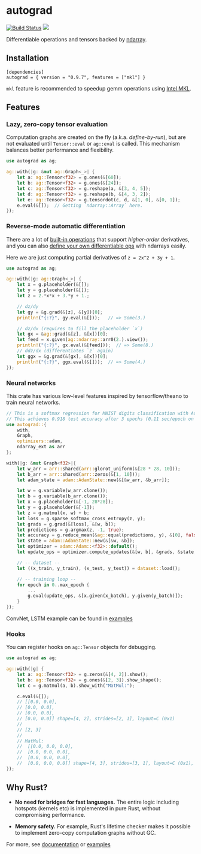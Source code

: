 # autograd

[![Build Status](https://travis-ci.org/raskr/rust-autograd.svg?branch=master)](https://travis-ci.org/raskr/rust-autograd)
[![](http://meritbadge.herokuapp.com/autograd)](https://crates.io/crates/autograd)

Differentiable operations and tensors backed by [ndarray](https://github.com/rust-ndarray/ndarray).

## Installation
```
[dependencies]
autograd = { version = "0.9.7", features = ["mkl"] }
```
`mkl` feature is recommended to speedup gemm operations using [Intel MKL](https://software.intel.com/en-us/mkl).

## Features
### Lazy, zero-copy tensor evaluation
Computation graphs are created on the fly (a.k.a. *define-by-run*), but are not evaluated until `Tensor::eval` or `ag::eval` is called.
This mechanism balances better performance and flexibility.
```rust
use autograd as ag;

ag::with(|g: &mut ag::Graph<_>| {
    let a: ag::Tensor<f32> = g.ones(&[60]);
    let b: ag::Tensor<f32> = g.ones(&[24]);
    let c: ag::Tensor<f32> = g.reshape(a, &[3, 4, 5]);
    let d: ag::Tensor<f32> = g.reshape(b, &[4, 3, 2]);
    let e: ag::Tensor<f32> = g.tensordot(c, d, &[1, 0], &[0, 1]);
    e.eval(&[]);  // Getting `ndarray::Array` here.
});

```

### Reverse-mode automatic differentiation
There are a lot of [built-in operations](https://docs.rs/autograd/0.9.7/autograd/ops/index.html)
that support *higher-order* derivatives, and
you can also [define your own differentiable ops](https://docs.rs/autograd/0.9.7/autograd/op/trait.Op.html) with ndarrays easily.

Here we are just computing partial derivatives of `z = 2x^2 + 3y + 1`.

```rust
use autograd as ag;

ag::with(|g: ag::Graph<_>| {
    let x = g.placeholder(&[]);
    let y = g.placeholder(&[]);
    let z = 2.*x*x + 3.*y + 1.;

    // dz/dy
    let gy = &g.grad(&[z], &[y])[0];
    println!("{:?}", gy.eval(&[]));   // => Some(3.)

    // dz/dx (requires to fill the placeholder `x`)
    let gx = &ag::grad(&[z], &[x])[0];
    let feed = x.given(ag::ndarray::arr0(2.).view());
    println!("{:?}", gx.eval(&[feed]));  // => Some(8.)
    // ddz/dx (differentiates `z` again)
    let ggx = &g.grad(&[gx], &[x])[0];
    println!("{:?}", ggx.eval(&[]));  // => Some(4.)
});
```

### Neural networks
This crate has various low-level features inspired by tensorflow/theano to train neural networks.
```rust
// This is a softmax regression for MNIST digits classification with Adam.
// This achieves 0.918 test accuracy after 3 epochs (0.11 sec/epoch on 2.7GHz Intel Core i5).
use autograd::{
    with,
    Graph,
    optimizers::adam, 
    ndarray_ext as arr
};

with(|g: &mut Graph<f32>|{
    let w_arr = arr::shared(arr::glorot_uniform(&[28 * 28, 10]));
    let b_arr = arr::shared(arr::zeros(&[1, 10]));
    let adam_state = adam::AdamState::new(&[&w_arr, &b_arr]);

    let w = g.variable(w_arr.clone());
    let b = g.variable(b_arr.clone());
    let x = g.placeholder(&[-1, 28*28]);
    let y = g.placeholder(&[-1]);
    let z = g.matmul(x, w) + b;
    let loss = g.sparse_softmax_cross_entropy(z, y);
    let grads = g.grad(&[loss], &[w, b]);
    let predictions = g.argmax(z, -1, true);
    let accuracy = g.reduce_mean(&ag::equal(predictions, y), &[0], false);
    let state = adam::AdamState::new(&[&w, &b]);
    let optimizer = adam::Adam::<f32>::default();
    let update_ops = optimizer.compute_updates(&[w, b], &grads, &state, g);

    // -- dataset --
    let ((x_train, y_train), (x_test, y_test)) = dataset::load();

    // -- training loop --
    for epoch in 0..max_epoch {
        ...
        g.eval(update_ops, &[x.given(x_batch), y.given(y_batch)]);
    }
});
```

ConvNet, LSTM example can be found in [examples](https://github.com/raskr/rust-autograd/tree/master/examples)

### Hooks
You can register hooks on `ag::Tensor` objects for debugging.
```rust
use autograd as ag;

ag::with(|g| {
    let a: ag::Tensor<f32> = g.zeros(&[4, 2]).show();
    let b: ag::Tensor<f32> = g.ones(&[2, 3]).show_shape();
    let c = g.matmul(a, b).show_with("MatMul:");

    c.eval(&[]);
    // [[0.0, 0.0],
    // [0.0, 0.0],
    // [0.0, 0.0],
    // [0.0, 0.0]] shape=[4, 2], strides=[2, 1], layout=C (0x1)
    //
    // [2, 3]
    //
    // MatMul:
    //  [[0.0, 0.0, 0.0],
    //  [0.0, 0.0, 0.0],
    //  [0.0, 0.0, 0.0],
    //  [0.0, 0.0, 0.0]] shape=[4, 3], strides=[3, 1], layout=C (0x1), dynamic ndim=2
});
```

## Why Rust?

- **No need for bridges for fast languages.**
The entire logic including hotspots (kernels etc) is implemented in pure Rust,
without compromising performance.

- **Memory safety.** For example, Rust's lifetime checker makes it possible to implement zero-copy computation graphs without GC.

For more, see [documentation](https://docs.rs/autograd/) or
[examples](https://github.com/raskr/rust-autograd/tree/master/examples)
